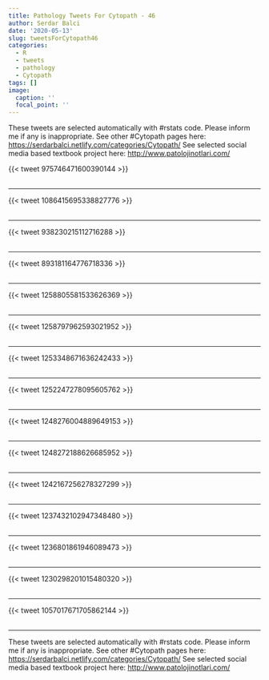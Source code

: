 ```yaml
---
title: Pathology Tweets For Cytopath - 46
author: Serdar Balci
date: '2020-05-13'
slug: tweetsForCytopath46
categories:
  - R
  - tweets
  - pathology
  - Cytopath
tags: []
image:
  caption: ''
  focal_point: ''
---
```



These tweets are selected automatically with #rstats code. Please inform me if any is inappropriate.
See other #Cytopath pages here: https://serdarbalci.netlify.com/categories/Cytopath/ 
See selected social media based textbook project here: http://www.patolojinotlari.com/

{{< tweet 975746471600390144 >}}
<br>
<br>
<hr>
{{< tweet 1086415695338827776 >}}
<br>
<br>
<hr>
{{< tweet 938230215112716288 >}}
<br>
<br>
<hr>
{{< tweet 893181164776718336 >}}
<br>
<br>
<hr>
{{< tweet 1258805581533626369 >}}
<br>
<br>
<hr>
{{< tweet 1258797962593021952 >}}
<br>
<br>
<hr>
{{< tweet 1253348671636242433 >}}
<br>
<br>
<hr>
{{< tweet 1252247278095605762 >}}
<br>
<br>
<hr>
{{< tweet 1248276004889649153 >}}
<br>
<br>
<hr>
{{< tweet 1248272188626685952 >}}
<br>
<br>
<hr>
{{< tweet 1242167256278327299 >}}
<br>
<br>
<hr>
{{< tweet 1237432102947348480 >}}
<br>
<br>
<hr>
{{< tweet 1236801861946089473 >}}
<br>
<br>
<hr>
{{< tweet 1230298201015480320 >}}
<br>
<br>
<hr>
{{< tweet 1057017671705862144 >}}
<br>
<br>
<hr>


These tweets are selected automatically with #rstats code. Please inform me if any is inappropriate.
See other #Cytopath pages here: https://serdarbalci.netlify.com/categories/Cytopath/ 
See selected social media based textbook project here: http://www.patolojinotlari.com/
